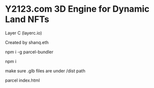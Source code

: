 # Y2123.com 3D Engine for Dynamic Land NFTs

Layer C (layerc.io)

Created by shanq.eth


npm i -g parcel-bundler

npm i

make sure .glb files are under /dist path

parcel index.html

